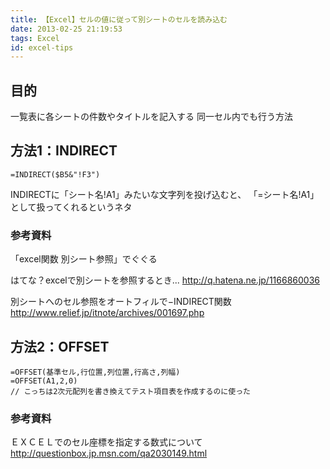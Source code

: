```yaml
---
title: 【Excel】セルの値に従って別シートのセルを読み込む
date: 2013-02-25 21:19:53
tags: Excel
id: excel-tips
---
```


## 目的
一覧表に各シートの件数やタイトルを記入する
同一セル内でも行う方法

## 方法1：INDIRECT

```
=INDIRECT($B5&"!F3")
```

INDIRECTに「シート名!A1」みたいな文字列を投げ込むと、
「=シート名!A1」として扱ってくれるというネタ

<!-- more -->

### 参考資料
「excel関数 別シート参照」でぐぐる

はてな？excelで別シートを参照するとき...
<http://q.hatena.ne.jp/1166860036>

別シートへのセル参照をオートフィルで−INDIRECT関数
<http://www.relief.jp/itnote/archives/001697.php>

## 方法2：OFFSET
```
=OFFSET(基準セル,行位置,列位置,行高さ,列幅)
=OFFSET(A1,2,0)
// こっちは2次元配列を書き換えてテスト項目表を作成するのに使った
```

### 参考資料
ＥＸＣＥＬでのセル座標を指定する数式について
<http://questionbox.jp.msn.com/qa2030149.html>

